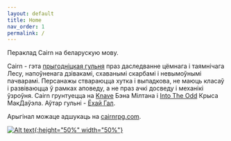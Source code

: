 ```yaml
---
layout: default
title: Home
nav_order: 1
permalink: /
---
```


Пераклад Cairn на беларускую мову.

Cairn - гэта [прыгодніцкая гульня](http://questingblog.com/adventure-game-vs-osr) праз даследванне цёмнага і таямнічага Лесу, напоўненага дзівакамі, схаванымі скарбамі і невымоўнымі пачварамі. Персанажы ствараюцца хутка і выпадкова, не маюць класаў і развіваюцца ў рамках аповеду, а не праз ачкі досведу і механікі ўзроўня. Cairn грунтуецца на [Knave](https://www.drivethrurpg.com/product/250888/Knave) Бэна Мілтана і [Into The Odd](https://chrismcdee.itch.io/electric-bastionland) Крыса МакДаўэла. Аўтар гульні - [Ёхай Гал](https://newschoolrevolution.com).

Арыгінал можаце адшукаць на [cairnrpg.com](https://cairnrpg.com).

[![Alt text](/img/cairn.svg "Пстрыкні каб павялічыць"){:height="50%" width="50%"}](/img/cairn.svg)
